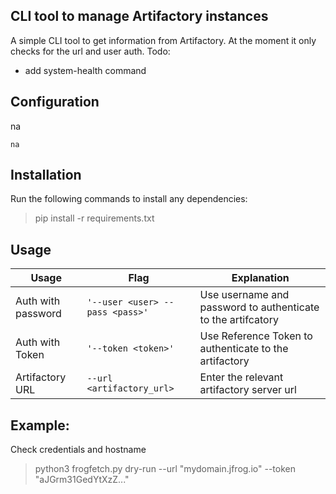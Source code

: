 
## CLI tool to manage Artifactory instances

A simple CLI tool to get information from Artifactory.
At the moment it only checks for the url and user auth.
Todo:
 - add system-health command

## Configuration

na
```
na
```

## Installation

Run the following commands to install any dependencies:
>pip install -r requirements.txt
> 
## Usage


| Usage              | Flag                            | Explanation                                                  |
|--------------------|---------------------------------|--------------------------------------------------------------|
| Auth with password | `'--user <user> --pass <pass>'` | Use username and password to authenticate to the artifcatory |
| Auth with Token    | `'--token <token>'`             | Use Reference Token to authenticate to the artifactory       |
| Artifactory URL    | `--url <artifactory_url>`       | Enter the relevant artifactory server url                    |



## Example:
Check credentials and hostname
>python3 frogfetch.py dry-run --url "mydomain.jfrog.io" --token "aJGrm31GedYtXzZ..."